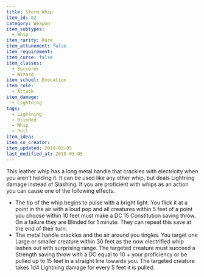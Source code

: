 ```yaml
---
title: Storm Whip
item_id: 82
category: Weapon
item_subtypes:
  - Whip
item_rarity: Rare
item_attunement: false
item_requirement:
item_curse: false
item_classes:
  - Sorcerer
  - Wizard
item_school: Evocation
item_role:
  - Attack
item_damage:
  - Lightning
tags:
  - Lightning
  - Blinded
  - Whip
  - Pull
item_idea:
item_co_creator:
item_updated: 2018-03-05
last_modified_at: 2018-03-05
---
```


This leather whip has a long metal handle that crackles with electricity when you aren’t holding it. It can be used like any other whip, but deals Lightning damage instead of Slashing. If you are proficient with whips as an action you can cause one of the following effects.
- The tip of the whip begins to pulse with a bright light. You flick it at a point in the air with a loud pop and all creatures within 5 feet of a point you choose within 10 feet must make a DC 15 Constitution saving throw. On a failure they are Blinded for 1 minute. They can repeat this save at the end of their turn.
- The metal handle crackles and the air around you tingles. You target one Large or smaller creature within 30 feet as the now electrified whip lashes out with surprising range. The targeted creature must succeed a Strength saving throw with a DC equal to 10 + your proficiency or be pulled up to 15 feet in a straight line towards you. The targeted creature takes 1d4 Lightning damage for every 5 feet it is pulled.
